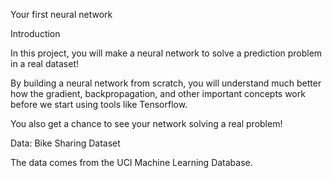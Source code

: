 Your first neural network


Introduction


In this project, you will make a neural network to solve a prediction problem in a real dataset!


By building a neural network from scratch, you will understand much better how the gradient, backpropagation, and other important concepts work before we start using tools like Tensorflow.


You also get a chance to see your network solving a real problem!


Data: Bike Sharing Dataset


The data comes from the UCI Machine Learning Database.
